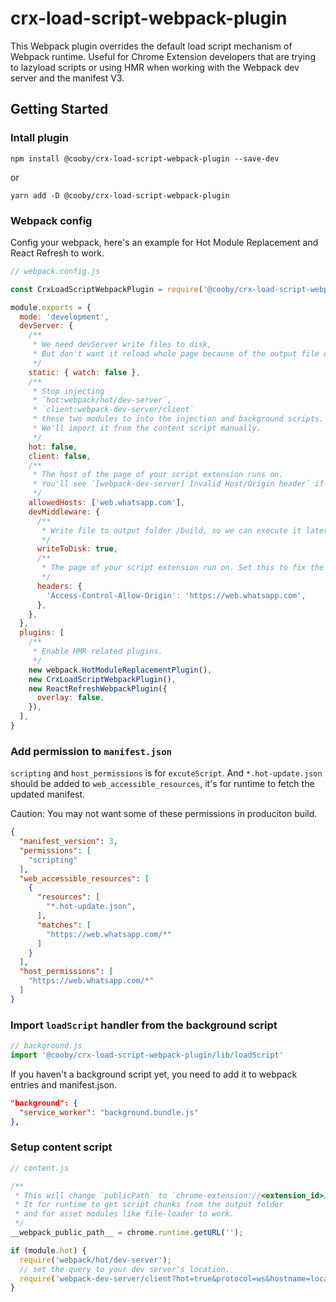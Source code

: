 # crx-load-script-webpack-plugin

This Webpack plugin overrides the default load script mechanism of Webpack runtime. Useful for Chrome Extension developers that are trying to lazyload scripts or using HMR when working with the Webpack dev server and the manifest V3.

## Getting Started

### Intall plugin

```
npm install @cooby/crx-load-script-webpack-plugin --save-dev
```

or

```
yarn add -D @cooby/crx-load-script-webpack-plugin
```

### Webpack config

Config your webpack, here's an example for Hot Module Replacement and React Refresh to work.

```js
// webpack.config.js

const CrxLoadScriptWebpackPlugin = require('@cooby/crx-load-script-webpack-plugin');

module.exports = {
  mode: 'development',
  devServer: {
    /**
     * We need devServer write files to disk,
     * But don't want it reload whole page because of the output file changes.
     */
    static: { watch: false },
    /**
     * Stop injecting
     * `hot:webpack/hot/dev-server`,
     * `client:webpack-dev-server/client`
     * these two modules to into the injection and background scripts.
     * We'll import it from the content script manually.
     */
    hot: false,
    client: false,
    /**
     * The host of the page of your script extension runs on.
     * You'll see `[webpack-dev-server] Invalid Host/Origin header` if this is not set.
     */ 
    allowedHosts: ['web.whatsapp.com'],
    devMiddleware: {
      /**
       * Write file to output folder /build, so we can execute it later.
       */
      writeToDisk: true,
      /** 
       * The page of your script extension run on. Set this to fix the CORS issue.
       */
      headers: {
        'Access-Control-Allow-Origin': 'https://web.whatsapp.com',
      },
    },
  },
  plugins: [
    /** 
     * Enable HMR related plugins. 
     */
    new webpack.HotModuleReplacementPlugin(),
    new CrxLoadScriptWebpackPlugin(),
    new ReactRefreshWebpackPlugin({
      overlay: false,
    }),
  ],
}
```

### Add permission to `manifest.json`

`scripting` and `host_permissions` is for `excuteScript`.
And `*.hot-update.json` should be added to `web_accessible_resources`, it's for runtime to fetch the updated manifest.

Caution: You may not want some of these permissions in produciton build.

```json
{
  "manifest_version": 3,
  "permissions": [
    "scripting"
  ],
  "web_accessible_resources": [
    {
      "resources": [
        "*.hot-update.json",
      ],
      "matches": [
        "https://web.whatsapp.com/*"
      ]
    }
  ],
  "host_permissions": [
    "https://web.whatsapp.com/*"
  ]
}

```

### Import `loadScript` handler from the background script

```js
// background.js
import '@cooby/crx-load-script-webpack-plugin/lib/loadScript'
```

If you haven't a background script yet, you need to add it to webpack entries and manifest.json.

```json
"background": {
  "service_worker": "background.bundle.js"
},

```

### Setup content script

```js
// content.js

/**
 * This will change `publicPath` to `chrome-extension://<extension_id>/`.
 * It for runtime to get script chunks from the output folder
 * and for asset modules like file-loader to work.
 */
__webpack_public_path__ = chrome.runtime.getURL('');

if (module.hot) {
  require('webpack/hot/dev-server');
  // set the query to your dev server's location.
  require('webpack-dev-server/client?hot=true&protocol=ws&hostname=localhost&port=8080');
}
```

